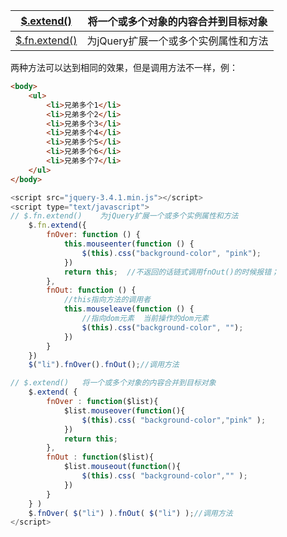 | [$.extend()](https://www.runoob.com/jquery/misc-extend.html) | 将一个或多个对象的内容合并到目标对象 |
| ------------------------------------------------------------ | ------------------------------------ |
| [$.fn.extend()](https://www.runoob.com/jquery/misc-fn-extend.html) | 为jQuery扩展一个或多个实例属性和方法 |

两种方法可以达到相同的效果，但是调用方法不一样，例：

```html
<body>
    <ul>
        <li>兄弟多个1</li>
        <li>兄弟多个2</li>
        <li>兄弟多个3</li>
        <li>兄弟多个4</li>
        <li>兄弟多个5</li>
        <li>兄弟多个6</li>
        <li>兄弟多个7</li>
    </ul>
</body>
```

```js
<script src="jquery-3.4.1.min.js"></script>
<script type="text/javascript">
// $.fn.extend()	为jQuery扩展一个或多个实例属性和方法
    $.fn.extend({
        fnOver: function () {
            this.mouseenter(function () {
                $(this).css("background-color", "pink");
            })
            return this;  //不返回的话链式调用fnOut()的时候报错；
        },
        fnOut: function () {
            //this指向方法的调用者  
            this.mouseleave(function () {
                //指向dom元素  当前操作的dom元素
                $(this).css("background-color", "");
            })
        }
    })
    $("li").fnOver().fnOut();//调用方法

// $.extend()	将一个或多个对象的内容合并到目标对象
    $.extend( {
        fnOver : function($list){
            $list.mouseover(function(){
                $(this).css( "background-color","pink" );
            })
            return this;
        },
        fnOut : function($list){
            $list.mouseout(function(){
                $(this).css( "background-color","" );
            })
        }
    } )
    $.fnOver( $("li") ).fnOut( $("li") );//调用方法
</script>
```

